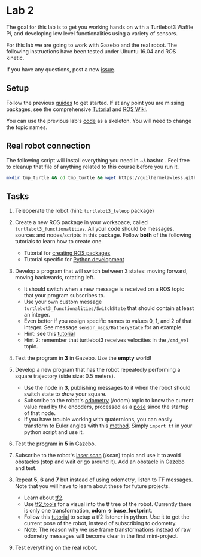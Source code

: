 Lab 2
==================

The goal for this lab is to get you working hands on with a Turtlebot3 Waffle Pi, and developing low level functionalities using a variety of sensors.

For this lab we are going to work with Gazebo and the real robot.
The following instructions have been tested under Ubuntu 16.04 and ROS kinetic.

If you have any questions, post a new [issue](https://github.com/guilhermelawless/introduction-robotics/issues).

## Setup

Follow the previous [guides](../../index.md) to get started. If at any point you are missing packages, see the comprehensive [Tutorial](http://emanual.robotis.com/docs/en/platform/turtlebot3/overview/) and [ROS Wiki](http://wiki.ros.org/turtlebot3).

You can use the previous lab's [code](../lab1/pioneer_behavior.py) as a skeleton. You will need to change the topic names.

## Real robot connection

The following script will install everything you need in ~/.bashrc . Feel free to cleanup that file of anything related to this course before you run it.

```bash
mkdir tmp_turtle && cd tmp_turtle && wget https://guilhermelawless.github.io/introduction-robotics/docs/lab2/turtlebot3_ros_setup.sh && bash turtlebot3_ros_setup.sh && cd .. && rm -rf tmp_turtle
```

## Tasks

1. Teleoperate the robot (hint: `turtlebot3_teleop` package)

2. Create a new ROS package in your workspace, called `turtlebot3_functionalities`. All your code should be messages, sources and nodes/scripts in this package. Follow **both** of the following tutorials to learn how to create one.
    - Tutorial for [creating ROS packages](http://wiki.ros.org/ROS/Tutorials/CreatingPackage)
    - Tutorial specific for [Python development](http://wiki.ros.org/rospy_tutorials/Tutorials/Makefile)

3. Develop a program that will switch between 3 states: moving forward, moving backwards, rotating left.
    - It should switch when a new message is received on a ROS topic that your program subscribes to.
    - Use your own custom message `turtlebot3_functionalities/SwitchState` that should contain at least an integer.
    - Even better if you assign specific names to values 0, 1, and 2 of that integer. See message `sensor_msgs/BatteryState` for an example.
    - Hint: see this [tutorial](http://wiki.ros.org/ROS/Tutorials/CreatingMsgAndSrv)
    - Hint 2: remember that turtlebot3 receives velocities in the `/cmd_vel` topic.

4. Test the program in **3** in Gazebo. Use the **empty** world!

5. Develop a new program that has the robot repeatedly performing a square trajectory (side size: 0.5 meters).
    - Use the node in **3**, publishing messages to it when the robot should switch state to *draw* your square.
    - Subscribe to the robot's [odometry](http://docs.ros.org/melodic/api/nav_msgs/html/msg/Odometry.html) (/odom) topic to know the current value read by the encoders, processed as a [pose](http://docs.ros.org/melodic/api/geometry_msgs/html/msg/Pose.html) since the startup of that node.
    - If you have trouble working with quaternions, you can easily transform to Euler angles with this [method](http://docs.ros.org/jade/api/tf/html/python/transformations.html#tf.transformations.euler_from_quaternion). Simply `import tf` in your python script and use it.

6. Test the program in **5** in Gazebo.

7. Subscribe to the robot's [laser scan](http://docs.ros.org/api/sensor_msgs/html/msg/LaserScan.html) (/scan) topic and use it to avoid obstacles (stop and wait or go around it). Add an obstacle in Gazebo and test.

8. Repeat **5**, **6** and **7** but instead of using odometry, listen to TF messages. Note that you will have to learn about these for future projects.
    - Learn about [tf2](http://wiki.ros.org/tf2).
    - Use [tf2\_tools](http://wiki.ros.org/tf2_tools) for a visual into the tf tree of the robot. Currently there is only one transformation, **odom -> base_footprint**. 
    - Follow this [tutorial](http://wiki.ros.org/tf2/Tutorials/Writing%20a%20tf2%20listener%20%28Python%29) to setup a tf2 listener in python. Use it to get the current pose of the robot, instead of subscribing to odometry.
    - Note: The reason why we use frame transformations instead of raw odometry messages will become clear in the first mini-project.

9. Test everything on the real robot.
